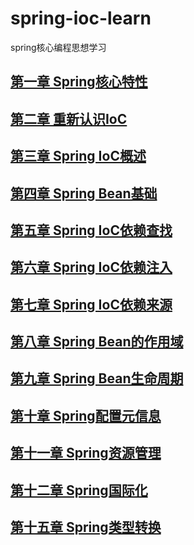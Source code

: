 # spring-ioc-learn
spring核心编程思想学习

## [第一章 Spring核心特性](https://github.com/wkk1994/spring-ioc-learn/blob/master/第一章Spring核心特性.md)

## [第二章 重新认识IoC](https://github.com/wkk1994/spring-ioc-learn/blob/master/java-beans-demo)

## [第三章 Spring IoC概述](https://github.com/wkk1994/spring-ioc-learn/blob/master/ioc-container-overview)

## [第四章 Spring Bean基础](https://github.com/wkk1994/spring-ioc-learn/blob/master/spring-bean)

## [第五章 Spring IoC依赖查找](https://github.com/wkk1994/spring-ioc-learn/blob/master/dependency-lookup)

## [第六章 Spring IoC依赖注入](https://github.com/wkk1994/spring-ioc-learn/blob/master/dependency-injection)

## [第七章 Spring IoC依赖来源](https://github.com/wkk1994/spring-ioc-learn/blob/master/dependency-source)

## [第八章 Spring Bean的作用域](https://github.com/wkk1994/spring-ioc-learn/blob/master/bean-scope)

## [第九章 Spring Bean生命周期](https://github.com/wkk1994/spring-ioc-learn/blob/master/bean-cyclelife)

## [第十章 Spring配置元信息](https://github.com/wkk1994/spring-ioc-learn/blob/master/configuration-metadata)

## [第十一章 Spring资源管理](https://github.com/wkk1994/spring-ioc-learn/blob/master/resource)

## [第十二章 Spring国际化](https://github.com/wkk1994/spring-ioc-learn/blob/master/i18n)

## [第十五章 Spring类型转换](https://github.com/wkk1994/spring-ioc-learn/blob/master/conversion)